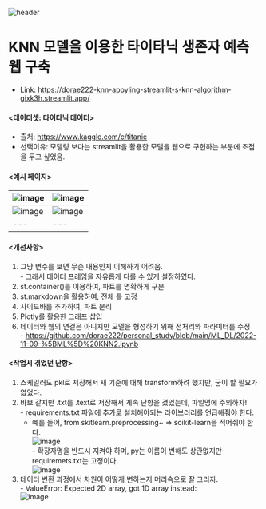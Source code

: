 ![header](https://capsule-render.vercel.app/api?type=waving&color=auto&height=200&section=header&text=KNN%20MODEL%20with%20Streamlit&fontSize=50&animation=fadeIn&fontAlignY=30&desc=Changing%20KNN%20models%20to%20Web%20pages&descAlignY=51&descAlign=62)

# KNN 모델을 이용한 타이타닉 생존자 예측 웹 구축
  - Link: https://dorae222-knn-appyling-streamlit-s-knn-algorithm-gixk3h.streamlit.app/

#### <데이터셋: 타이타닉 데이터><br>
  - 출처: https://www.kaggle.com/c/titanic<br>
  - 선택이유: 모델링 보다는 streamlit을 활용한 모델을 웹으로 구현하는 부분에 초점을 두고 싶었음.<br>
#### <예시 페이지>
![image](https://user-images.githubusercontent.com/105966480/201268970-823d6ba9-46ca-499d-8f1d-17ada1157ec7.png) |![image](https://user-images.githubusercontent.com/105966480/201268931-e7c38c3a-446b-438b-92d4-5ba563d0ef71.png)
--- | --- | 
![image](https://user-images.githubusercontent.com/105966480/201269016-b917b9ce-8623-41fc-9f6c-6412f2bf5d40.png) |![image](https://user-images.githubusercontent.com/105966480/201269060-efb8a218-9864-4e7d-95ef-d61071dda403.png)
--- | --- | 
#### <개선사항>
  1. 그냥 변수를 보면 무슨 내용인지 이해하기 어려움.<br>
    - 그래서 데이터 프레임을 자유롭게 다룰 수 있게 설정하였다.
  2. st.container()를 이용하여, 파트를 명확하게 구분
  3. st.markdown을 활용하여, 전체 틀 고정
  4. 사이드바를 추가하여, 파트 분리
  5. Plotly를 활용한 그래프 삽입
  6. 데이터와 웹의 연결은 아니지만 모델을 형성하기 위해 전처리와 파라미터를 수정<br>
    - https://github.com/dorae222/personal_study/blob/main/ML_DL/2022-11-09-%5BML%5D%20KNN2.ipynb
#### <작업시 겪었던 난항>
  1. 스케일러도 pkl로 저장해서 새 기준에 대해 transform하려 했지만, 굳이 할 필요가 없었다.
  2. 바보 같지만 .txt를 .text로 저장해서 계속 난항을 겼었는데, 파일명에 주의하자!<br>
    - requirements.txt 파일에 추가로 설치해야되는 라이브러리를 언급해줘야 한다.
      - 예를 들어, from skitlearn.preprocessing~ => scikit-learn을 적어줘야 한다.<br>
      ![image](https://user-images.githubusercontent.com/105966480/201176417-b04b1385-6ce4-4f18-a488-47d4d591d996.png)<br>
    - 확장자명을 반드시 지켜야 하며, py는 이름이 변해도 상관없지만 requiremets.txt는 고정이다.<br>
      ![image](https://user-images.githubusercontent.com/105966480/201176243-6408100b-0472-4e5c-87c9-4bca5404004a.png)
  3. 데이터 변환 과정에서 차원이 어떻게 변하는지 머리속으로 잘 그리자.<br>
    - ValueError: Expected 2D array, got 1D array instead:<br>
    ![image](https://user-images.githubusercontent.com/105966480/201177873-bab43a09-ef37-4670-bbdf-689ca8c991af.png)
